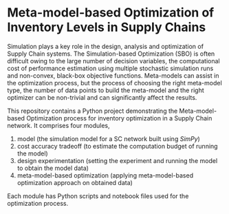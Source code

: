 # Meta-model-based Optimization of Inventory Levels in Supply Chains

Simulation plays a key role in the design, analysis and optimization of Supply Chain systems. The Simulation-based Optimization (SBO) is often difficult owing to the large number of decision variables, the computational cost of performance estimation using multiple stochastic simulation runs and non-convex, black-box objective functions. Meta-models can assist in the optimization process, but the process of choosing the right meta-model type, the number of data points to build the meta-model and the right optimizer can be non-trivial and can significantly affect the results.  

This repository contains a Python project demonstrating the Meta-model-based Optimization process for inventory optimization in a Supply Chain network. It comprises four modules, 

1. model (the simulation model for a SC network built using *SimPy*)
2. cost accuracy tradeoff (to estimate the computation budget of running the model)
3. design experimentation (setting the experiment and running the model to obtain the model data)
4. meta-model-based optimization (applying meta-model-based optimization approach on obtained data)

Each module has Python scripts and notebook files used for the optimization process. 
